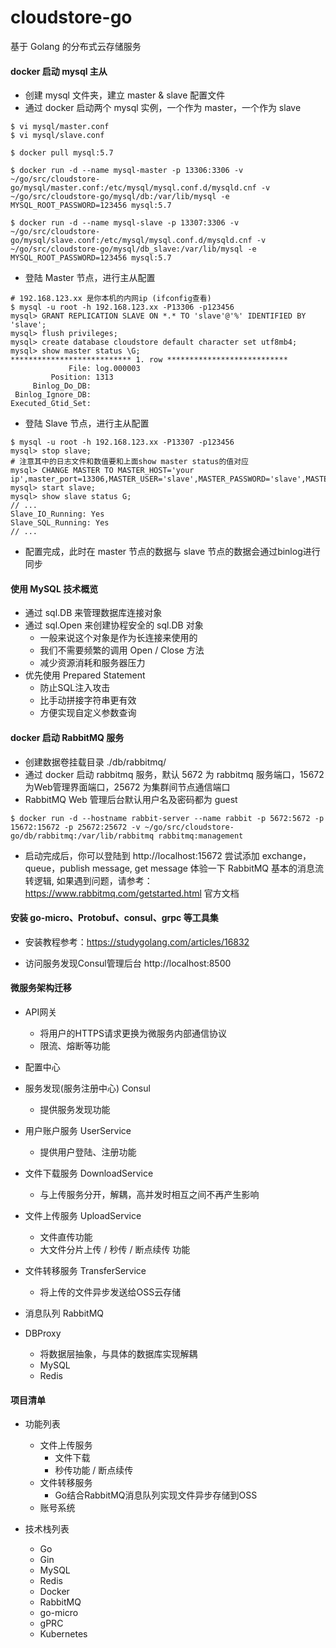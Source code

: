 # cloudstore-go
基于 Golang 的分布式云存储服务

#### docker 启动 mysql 主从
- 创建 mysql 文件夹，建立 master & slave 配置文件
- 通过 docker 启动两个 mysql 实例，一个作为 master，一个作为 slave
```shell
$ vi mysql/master.conf
$ vi mysql/slave.conf

$ docker pull mysql:5.7

$ docker run -d --name mysql-master -p 13306:3306 -v ~/go/src/cloudstore-go/mysql/master.conf:/etc/mysql/mysql.conf.d/mysqld.cnf -v ~/go/src/cloudstore-go/mysql/db:/var/lib/mysql -e MYSQL_ROOT_PASSWORD=123456 mysql:5.7

$ docker run -d --name mysql-slave -p 13307:3306 -v ~/go/src/cloudstore-go/mysql/slave.conf:/etc/mysql/mysql.conf.d/mysqld.cnf -v ~/go/src/cloudstore-go/mysql/db_slave:/var/lib/mysql -e MYSQL_ROOT_PASSWORD=123456 mysql:5.7
```

- 登陆 Master 节点，进行主从配置
```shell
# 192.168.123.xx 是你本机的内网ip (ifconfig查看)
$ mysql -u root -h 192.168.123.xx -P13306 -p123456
mysql> GRANT REPLICATION SLAVE ON *.* TO 'slave'@'%' IDENTIFIED BY 'slave';
mysql> flush privileges;
mysql> create database cloudstore default character set utf8mb4;
mysql> show master status \G;
*************************** 1. row ***************************
             File: log.000003
         Position: 1313
     Binlog_Do_DB:
 Binlog_Ignore_DB:
Executed_Gtid_Set:
```

- 登陆 Slave 节点，进行主从配置
```shell
$ mysql -u root -h 192.168.123.xx -P13307 -p123456
mysql> stop slave;
# 注意其中的日志文件和数值要和上面show master status的值对应
mysql> CHANGE MASTER TO MASTER_HOST='your ip',master_port=13306,MASTER_USER='slave',MASTER_PASSWORD='slave',MASTER_LOG_FILE='log.log.000003',MASTER_LOG_POS=0;
mysql> start slave;
mysql> show slave status G;
// ...
Slave_IO_Running: Yes 
Slave_SQL_Running: Yes 
// ...
```
- 配置完成，此时在 master 节点的数据与 slave 节点的数据会通过binlog进行同步

#### 使用 MySQL 技术概览
- 通过 sql.DB 来管理数据库连接对象
- 通过 sql.Open 来创建协程安全的 sql.DB 对象
  - 一般来说这个对象是作为长连接来使用的
  - 我们不需要频繁的调用 Open / Close 方法
  - 减少资源消耗和服务器压力
- 优先使用 Prepared Statement
  - 防止SQL注入攻击
  - 比手动拼接字符串更有效
  - 方便实现自定义参数查询

#### docker 启动 RabbitMQ 服务
- 创建数据卷挂载目录 ./db/rabbitmq/
- 通过 docker 启动 rabbitmq 服务，默认 5672 为 rabbitmq 服务端口，15672 为Web管理界面端口，25672 为集群间节点通信端口 
- RabbitMQ Web 管理后台默认用户名及密码都为 guest
```shell
$ docker run -d --hostname rabbit-server --name rabbit -p 5672:5672 -p 15672:15672 -p 25672:25672 -v ~/go/src/cloudstore-go/db/rabbitmq:/var/lib/rabbitmq rabbitmq:management
```
- 启动完成后，你可以登陆到 http://localhost:15672 尝试添加 exchange，queue，publish message, get message 体验一下 RabbitMQ 基本的消息流转逻辑, 如果遇到问题，请参考：https://www.rabbitmq.com/getstarted.html 官方文档


#### 安装 go-micro、Protobuf、consul、grpc 等工具集
- 安装教程参考：https://studygolang.com/articles/16832

- 访问服务发现Consul管理后台 http://localhost:8500

#### 微服务架构迁移
- API网关
  - 将用户的HTTPS请求更换为微服务内部通信协议
  - 限流、熔断等功能

- 配置中心

- 服务发现(服务注册中心) Consul
  - 提供服务发现功能

- 用户账户服务 UserService
  - 提供用户登陆、注册功能

- 文件下载服务 DownloadService
  - 与上传服务分开，解耦，高并发时相互之间不再产生影响

- 文件上传服务 UploadService
  - 文件直传功能
  - 大文件分片上传 / 秒传 / 断点续传 功能

- 文件转移服务 TransferService
  - 将上传的文件异步发送给OSS云存储

- 消息队列 RabbitMQ

- DBProxy
  - 将数据层抽象，与具体的数据库实现解耦
  - MySQL
  - Redis

#### 项目清单
- 功能列表
  - 文件上传服务
    - 文件下载
    - 秒传功能 / 断点续传
  - 文件转移服务
    - Go结合RabbitMQ消息队列实现文件异步存储到OSS
  - 账号系统

- 技术栈列表
  - Go
  - Gin
  - MySQL
  - Redis
  - Docker
  - RabbitMQ
  - go-micro
  - gPRC
  - Kubernetes

